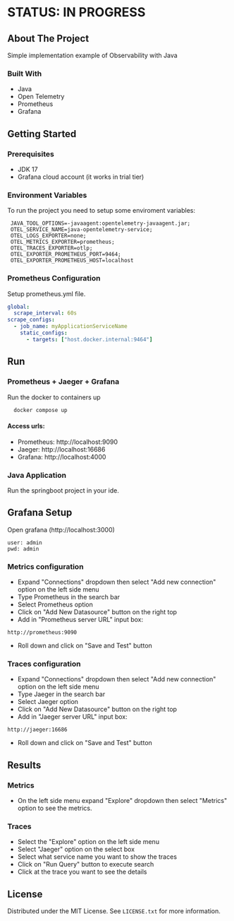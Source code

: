 # STATUS: IN PROGRESS

## About The Project

Simple implementation example of Observability with Java

### Built With

* Java
* Open Telemetry
* Prometheus
* Grafana

## Getting Started

### Prerequisites
* JDK 17
* Grafana cloud account (it works in trial tier)

### Environment Variables
To run the project you need to setup some enviroment variables:

```
 JAVA_TOOL_OPTIONS=-javaagent:opentelemetry-javaagent.jar;
 OTEL_SERVICE_NAME=java-opentelemetry-service;
 OTEL_LOGS_EXPORTER=none;
 OTEL_METRICS_EXPORTER=prometheus;
 OTEL_TRACES_EXPORTER=otlp;
 OTEL_EXPORTER_PROMETHEUS_PORT=9464;
 OTEL_EXPORTER_PROMETHEUS_HOST=localhost
```
### Prometheus Configuration
Setup prometheus.yml file.

``` yml
global:
  scrape_interval: 60s
scrape_configs:
  - job_name: myApplicationServiceName
    static_configs:
      - targets: ["host.docker.internal:9464"]
```

## Run
### Prometheus + Jaeger + Grafana
Run the docker to containers up
``` cmd
  docker compose up
```

#### Access urls:
- Prometheus: http://localhost:9090
- Jaeger:  http://localhost:16686
- Grafana: http://localhost:4000

### Java Application
Run the springboot project in your ide.


## Grafana Setup
Open grafana (http://localhost:3000)

    user: admin
    pwd: admin

### Metrics configuration
- Expand "Connections" dropdown then select "Add new connection" option on the left side menu
- Type Prometheus in the search bar
- Select Prometheus option
- Click on "Add New Datasource" button on the right top
- Add in "Prometheus server URL" input box:
```
http://prometheus:9090
```
- Roll down and click on "Save and Test" button

### Traces configuration
- Expand "Connections" dropdown then select "Add new connection" option on the left side menu
- Type Jaeger in the search bar
- Select Jaeger option
- Click on "Add New Datasource" button on the right top
- Add in "Jaeger server URL" input box:
```
http://jaeger:16686
```
- Roll down and click on "Save and Test" button

## Results

### Metrics
- On the left side menu expand "Explore" dropdown then select "Metrics" option to see the metrics.

### Traces
- Select the "Explore" option on the left side menu
- Select "Jaeger" option on the select box
- Select what service name you want to show the traces
- Click on "Run Query" button to execute search
- Click at the trace you want to see the details

## License

Distributed under the MIT License. See `LICENSE.txt` for more information.
